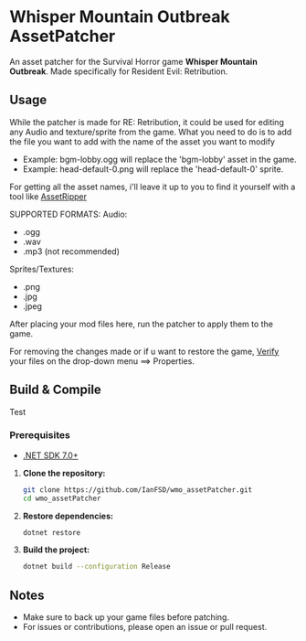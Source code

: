 # Whisper Mountain Outbreak AssetPatcher

An asset patcher for the Survival Horror game **Whisper Mountain Outbreak**.
Made specifically for Resident Evil: Retribution.  

## Usage

While the patcher is made for RE: Retribution, it could be used for editing any Audio and texture/sprite from the game.
What you need to do is to add the file you want to add with the name of the asset you want to modify

- Example: bgm-lobby.ogg will replace the 'bgm-lobby' asset in the game.
- Example: head-default-0.png will replace the 'head-default-0' sprite.

For getting all the asset names, i'll leave it up to you to find it yourself with a tool like [AssetRipper](https://github.com/AssetRipper/AssetRipper)

SUPPORTED FORMATS:
Audio:

- .ogg
- .wav
- .mp3 (not recommended)

Sprites/Textures:

- .png
- .jpg
- .jpeg

After placing your mod files here, run the patcher to apply them to the game.

For removing the changes made or if u want to restore the game, [Verify](https://help.steampowered.com/en/faqs/view/0C48-FCBD-DA71-93EB) your files on the drop-down menu ==> Properties.

## Build & Compile
Test
### Prerequisites

- [.NET SDK 7.0+](https://dotnet.microsoft.com/download)

1. **Clone the repository:**

    ```bash
    git clone https://github.com/IanFSD/wmo_assetPatcher.git
    cd wmo_assetPatcher
    ```

2. **Restore dependencies:**

    ```bash
    dotnet restore
    ```

3. **Build the project:**

    ```bash
    dotnet build --configuration Release
    ```

## Notes

- Make sure to back up your game files before patching.
- For issues or contributions, please open an issue or pull request.
